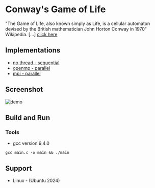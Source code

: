 # Conway's Game of Life

"The Game of Life, also known simply as Life, is a cellular automaton devised by the British mathematician John Horton Conway in 1970" Wikipedia. [...]
[click here](https://en.wikipedia.org/wiki/Conway%27s_Game_of_Life)

## Implementations
- [no thread - sequential](https://github.com/dannRocha/game-of-life/tree/01-sequential-implementation)
- [openmp - parallel](https://github.com/dannRocha/game-of-life/tree/02.1-parallel-implementation-openmp)
- [mpi - parallel](https://github.com/dannRocha/game-of-life/tree/03-parallel-implementation-mpi)

## Screenshot

![demo](screenshot/gun-shape.gif)

## Build and Run

### Tools
- gcc version 9.4.0

```
gcc main.c -o main && ./main
```

## Support
 - Linux - (Ubuntu 2024)
